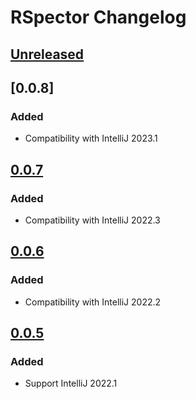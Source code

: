 <!-- Keep a Changelog guide -> https://keepachangelog.com -->

# RSpector Changelog

## [Unreleased]
## [0.0.8]
### Added
- Compatibility with IntelliJ 2023.1

## [0.0.7]

### Added
- Compatibility with IntelliJ 2022.3

## [0.0.6]

### Added
- Compatibility with IntelliJ 2022.2

## [0.0.5]

### Added
- Support IntelliJ 2022.1

[Unreleased]: https://github.com/srizzo/rspector-rubymine-plugin/compare/v0.0.7...HEAD
[0.0.7]: https://github.com/srizzo/rspector-rubymine-plugin/compare/v0.0.6...v0.0.7
[0.0.6]: https://github.com/srizzo/rspector-rubymine-plugin/compare/v0.0.5...v0.0.6
[0.0.5]: https://github.com/srizzo/rspector-rubymine-plugin/commits/v0.0.5
